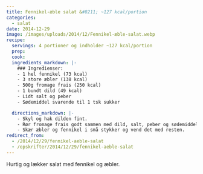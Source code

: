 ```yaml
---
title: Fennikel-æble salat &#8211; ~127 kcal/portion
categories:
  - salat
date: 2014-12-29
image: /images/uploads/2014/12/Fennikel-æble-salat.webp
recipe:
  servings: 4 portioner og indholder ~127 kcal/portion
  prep:
  cook:
  ingredients_markdown: |-
    ### Ingredienser:
    - 1 hel fennikel (73 kcal)
    - 3 store æbler (138 kcal)
    - 500g fromage frais (250 kcal)
    - 1 bundt dild (49 kcal)
    - Lidt salt og peber
    - Sødemiddel svarende til 1 tsk sukker

  directions_markdown: |-
    - Skyl og hak dilden fint.
    - Rør fromage frais godt sammen med dild, salt, peber og sødemiddel.
    - Skær æbler og fennikel i små stykker og vend det med resten.
redirect_from:
  - /2014/12/29/fennikel-aeble-salat
  - /opskrifter/2014/12/29/fennikel-aeble-salat
---
```


Hurtig og lækker salat med fennikel og æbler.

